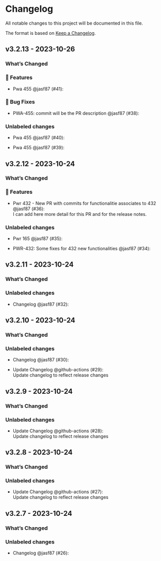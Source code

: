 # Changelog

All notable changes to this project will be documented in this file.

The format is based on [Keep a Changelog](https://keepachangelog.com/en/1.0.0/).

## v3.2.13 - 2023-10-26

### What’s Changed

### 🚀 Features

- Pwa 455 @jasf87 (#41):

### 🐛 Bug Fixes

- PWA-455: commit will be the PR description @jasf87 (#38):

### Unlabeled changes

- Pwa 455 @jasf87 (#40):   
  
- Pwa 455 @jasf87 (#39):   
  

## v3.2.12 - 2023-10-24

### What’s Changed

### 🚀 Features

- Pwr 432 - New PR with commits for functionalitie associates to 432 @jasf87 (#36):   
  I can add here more detail for this PR and for the release notes.

### Unlabeled changes

- Pwr 165 @jasf87 (#35):   
  
- PWR-432: Some fixes for 432 new functionalities @jasf87 (#34):   
  

## v3.2.11 - 2023-10-24

### What’s Changed

### Unlabeled changes

- Changelog @jasf87 (#32):

## v3.2.10 - 2023-10-24

### What’s Changed

### Unlabeled changes

- Changelog @jasf87 (#30):   
  
- Update Changelog @github-actions (#29):   
  Update changelog to reflect release changes   
  

## v3.2.9 - 2023-10-24

### What’s Changed

### Unlabeled changes

- Update Changelog @github-actions (#28):   
  Update changelog to reflect release changes

## v3.2.8 - 2023-10-24

### What’s Changed

### Unlabeled changes

- Update Changelog @github-actions (#27):   
  Update changelog to reflect release changes

## v3.2.7 - 2023-10-24

### What’s Changed

### Unlabeled changes

- Changelog @jasf87 (#26):
